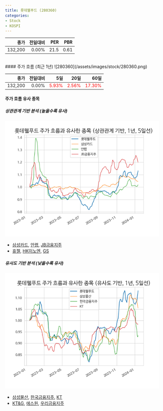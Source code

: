 ```yaml
---
title: 롯데웰푸드 (280360)
categories:
- Stock
- KOSPI
---
```


|종가|전일대비|PER|PBR|
|---:|-------:|--:|---:|
|132,200|0.00%|21.5|0.61|

<!-- more -->
<br>
#### 주가 흐름 (최근 1년)
![280360](/assets/images/stock/280360.png)

|종가|전일대비|5일|20일|60일|
|---:|-------:|--:|---:|---:|
|132,200|0.00%|<span style="color: red">5.93%</span>|<span style="color: red">2.56%</span>|<span style="color: red">17.30%</span>|

<!-- more -->

#### 주가 흐름 유사 종목

##### 상관관계 기반 분석 (높을수록 유사)
![280360](/assets/images/stock/280360_corr.png)
- [삼성카드](/029780/), [안랩](/053800/), [JB금융지주](/175330/)
- [휴젤](/145020/), [HK이노엔](/195940/), [GS](/078930/)

##### 유사도 기반 분석 (낮을수록 유사)	
![280360](/assets/images/stock/280360_sim.png)
- [삼성물산](/028260/), [한국금융지주](/071050/), [KT](/030200/)
- [KT&G](/033780/), [에스원](/012750/), [우리금융지주](/316140/)